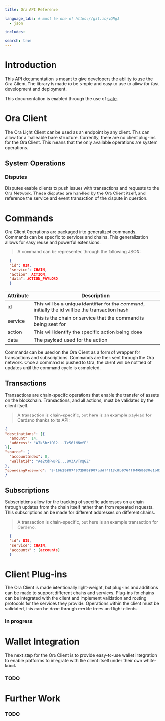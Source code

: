 ```yaml
---
title: Ora API Reference

language_tabs: # must be one of https://git.io/vQNgJ
  - json

includes:

search: true
---
```


# Introduction
This API documentation is meant to give developers the ability to use the
Ora Client. The library is made to be simple and easy to use to allow for
fast development and deployment.

This documentation is enabled through the use of [slate](https://github.com/lord/slate).

# Ora Client
The Ora Light Client can be used as an endpoint by any client. This can allow for
a malleable base structure. Currently, there are no client plug-ins for the Ora Client.
This means that the only available operations are system operations.

## System Operations

### Disputes
Disputes enable clients to push issues with transactions and requests to the Ora Network.
These disputes are handled by the Ora Client itself, and reference the service and event
transaction of the dispute in question.

# Commands
Ora Client Operations are packaged into generalized commands.
Commands can be specific to services and chains. This generalization allows for easy
reuse and powerful extensions.


> A command can be represented through the following JSON:

```json
  {
  "id": UID,
  "service": CHAIN,
  "action": ACTION,
  "data": ACTION_PAYLOAD
  }

```

Attribute |  Description
--------- |  -----------
id | This will be a unique identifier for the command, initially the id will be the transaction hash
service | This is the chain or service that the command is being sent for
action | This will identify the specific action being done
data | The payload used for the action

Commands can be used on the Ora Client as a form of wrapper for transactions and subscriptions.
Commands are then sent through the Ora network. Once a command is pushed to Ora, the client will be notified of
updates until the command cycle is completed.

## Transactions
Transactions are chain-specifc operations that enable the transfer of assets on the blockchain. Transactions, and all actions,
must be validated by the client itself.

> A transaction is chain-specific, but here is an example payload for Cardano thanks to its API:

```json
{
"destinations": [{
  "amount": 14,
  "address": "A7k5bz1QR2...Tx561NNmfF"
}],
"source": {
  "accountIndex": 0,
  "walletId": "Ae2tdPwUPE...8V3AVTnqGZ"
},
"spendingPassword": "5416b2988745725998907addf4613c9b0764f04959030e1b81c603b920a115d0"
}

```

## Subscriptions
Subscriptions allow for the tracking of specific addresses on a chain through updates from the
chain itself rather than from repeated requests. This subscriptions an be made for different addresses on different chains.

> A transaction is chain-specific, but here is an example transaction for Cardano:

```json
  {
  "id": UID,
  "service": CHAIN,
  "accounts" : [accounts]
  }

```




# Client Plug-ins
The Ora Client is made intentionally light-weight, but plug-ins and additions can be made to
support different chains and services. Plug-ins for chains can be integrated with the client and implement
validation and routing protocols for the services they provide. Operations within the client must be validated,
this can be done through merkle trees and light clients.

### In progress

# Wallet Integration
The next step for the Ora Client is to provide easy-to-use wallet integration to enable
platforms to integrate with the client itself under their own white-label.

### TODO

# Further Work

### TODO
